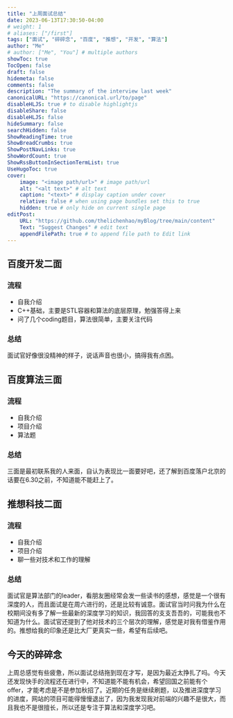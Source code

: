 ```yaml
---
title: "上周面试总结"
date: 2023-06-13T17:30:50-04:00
# weight: 1
# aliases: ["/first"]
tags: ["面试", "碎碎念", "百度", "推想", "开发", "算法"]
author: "Me"
# author: ["Me", "You"] # multiple authors
showToc: true
TocOpen: false
draft: false
hidemeta: false
comments: false
description: "The summary of the interview last week"
canonicalURL: "https://canonical.url/to/page"
disableHLJS: true # to disable highlightjs
disableShare: false
disableHLJS: false
hideSummary: false
searchHidden: false
ShowReadingTime: true
ShowBreadCrumbs: true
ShowPostNavLinks: true
ShowWordCount: true
ShowRssButtonInSectionTermList: true
UseHugoToc: true
cover:
    image: "<image path/url>" # image path/url
    alt: "<alt text>" # alt text
    caption: "<text>" # display caption under cover
    relative: false # when using page bundles set this to true
    hidden: true # only hide on current single page
editPost:
    URL: "https://github.com/thelichenhao/myBlog/tree/main/content"
    Text: "Suggest Changes" # edit text
    appendFilePath: true # to append file path to Edit link
---
```


## 百度开发二面

### 流程

- 自我介绍
- C++基础，主要是STL容器和算法的底层原理，勉强答得上来
- 问了几个coding题目，算法很简单，主要关注代码


### 总结

面试官好像很没精神的样子，说话声音也很小，搞得我有点困。

## 百度算法三面

### 流程

- 自我介绍
- 项目介绍
- 算法题

### 总结

三面是最初联系我的人来面，自认为表现比一面要好吧，还了解到百度落户北京的话要在6.30之前，不知道能不能赶上了。

## 推想科技二面

### 流程

- 自我介绍
- 项目介绍
- 聊一些对技术和工作的理解

### 总结

面试官是算法部门的leader，看朋友圈经常会发一些读书的感想，感觉是一个很有深度的人，而且面试是在周六进行的，还是比较有诚意。面试官当时问我为什么在校期间没有多了解一些最新的深度学习的知识，我回答的支支吾吾的，可能我也不知道为什么。面试官还提到了他对技术的三个层次的理解，感觉是对我有借鉴作用的。推想给我的印象还是比大厂更真实一些，希望有后续吧。

## 今天的碎碎念

上周总感觉有些疲惫，所以面试总结拖到现在才写，是因为最近太挣扎了吗。今天还发现快手的流程还在进行中，不知道能不能有机会，希望回国之前能有个offer，才能考虑是不是参加秋招了。近期的任务是继续刷题，以及推进深度学习的进度，网站的项目可能得慢慢退出了，因为我发现我对前端的兴趣不是很大，而且我也不是很擅长，所以还是专注于算法和深度学习吧。